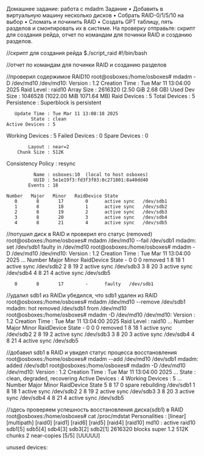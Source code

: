 Домашнее задание: работа с mdadm
Задание
• Добавить в виртуальную машину несколько дисков
• Собрать RAID-0/1/5/10 на выбор
• Сломать и починить RAID
• Создать GPT таблицу, пять разделов и смонтировать их в системе.
На проверку отправьте:
скрипт для создания рейда, 
отчет по командам для починки RAID и созданию разделов.

//скрипт для создания рейда
$./script_raid
  #!/bin/bash

//отчет по командам для починки RAID и созданию разделов

//проверил содержимое RAID10
root@osboxes:/home/osboxes#  mdadm -D /dev/md10
/dev/md10:
           Version : 1.2
     Creation Time : Tue Mar 11 13:04:00 2025
        Raid Level : raid10
        Array Size : 2616320 (2.50 GiB 2.68 GB)
     Used Dev Size : 1046528 (1022.00 MiB 1071.64 MB)
      Raid Devices : 5
     Total Devices : 5
       Persistence : Superblock is persistent

       Update Time : Tue Mar 11 13:08:10 2025
             State : clean
    Active Devices : 5
   Working Devices : 5
    Failed Devices : 0
     Spare Devices : 0

            Layout : near=2
        Chunk Size : 512K

Consistency Policy : resync

              Name : osboxes:10  (local to host osboxes)
              UUID : 5e1e19f3:fd3f3f03:0c271801:8a40dd40
            Events : 18

    Number   Major   Minor   RaidDevice State
       0       8       17        0      active sync   /dev/sdb1
       1       8       18        1      active sync   /dev/sdb2
       2       8       19        2      active sync   /dev/sdb3
       3       8       20        3      active sync   /dev/sdb4
       4       8       21        4      active sync   /dev/sdb5

//потушил диск в RAID и проверил его статус (removed)
root@osboxes:/home/osboxes# mdadm /dev/md10 --fail /dev/sdb1
mdadm: set /dev/sdb1 faulty in /dev/md10
root@osboxes:/home/osboxes#  mdadm -D /dev/md10
/dev/md10:
           Version : 1.2
     Creation Time : Tue Mar 11 13:04:00 2025
      ...
      Number   Major   Minor   RaidDevice State
       -       0        0        0      removed
       1       8       18        1      active sync   /dev/sdb2
       2       8       19        2      active sync   /dev/sdb3
       3       8       20        3      active sync   /dev/sdb4
       4       8       21        4      active sync   /dev/sdb5

       0       8       17        -      faulty   /dev/sdb1


//удалил sdb1 из RAIDи убедился, что sdb1  удален из RAID
root@osboxes:/home/osboxes# mdadm /dev/md10 --remove /dev/sdb1
mdadm: hot removed /dev/sdb1 from /dev/md10
root@osboxes:/home/osboxes#  mdadm -D /dev/md10
/dev/md10:
           Version : 1.2
     Creation Time : Tue Mar 11 13:04:00 2025
        Raid Level : raid10
      ...
        Number   Major   Minor   RaidDevice State
       -       0        0        0      removed
       1       8       18        1      active sync   /dev/sdb2
       2       8       19        2      active sync   /dev/sdb3
       3       8       20        3      active sync   /dev/sdb4
       4       8       21        4      active sync   /dev/sdb5


//добавил sdb1 в RAID и увидел статус процесса восстановления
root@osboxes:/home/osboxes# mdadm --add /dev/md10 /dev/sdb1
mdadm: added /dev/sdb1
root@osboxes:/home/osboxes#  mdadm -D /dev/md10
/dev/md10:
           Version : 1.2
     Creation Time : Tue Mar 11 13:04:00 2025
     ...
     State : clean, degraded, recovering
    Active Devices : 4
   Working Devices : 5
     ...
     Number   Major   Minor   RaidDevice State
       5       8       17        0      spare rebuilding   /dev/sdb1
       1       8       18        1      active sync   /dev/sdb2
       2       8       19        2      active sync   /dev/sdb3
       3       8       20        3      active sync   /dev/sdb4
       4       8       21        4      active sync   /dev/sdb5


//здесь проверяем успешность восстановления диска(sdb1) в RAID
root@osboxes:/home/osboxes# cat /proc/mdstat
Personalities : [linear] [multipath] [raid0] [raid1] [raid6] [raid5] [raid4] [raid10]
md10 : active raid10 sdb1[5] sdb5[4] sdb4[3] sdb3[2] sdb2[1]
      2616320 blocks super 1.2 512K chunks 2 near-copies [5/5] [UUUUU]

unused devices: <none>
